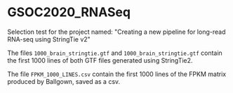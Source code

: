 # GSOC2020_RNASeq
Selection test for the project named: "Creating a new pipeline for long-read RNA-seq using StringTie v2"

The files `1000_brain_stringtie.gtf` and `1000_brain_stringtie.gtf` contain the first 1000 lines of both GTF files generated using StringTie2.

The file `FPKM_1000_LINES.csv` contain the first 1000 lines of the FPKM matrix produced by Ballgown, saved as a csv.
